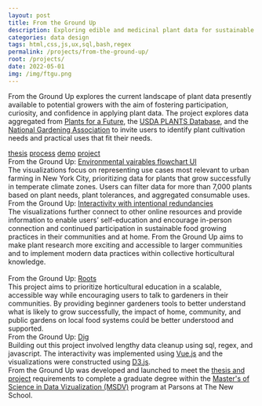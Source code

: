 ```yaml
---
layout: post
title: From the Ground Up
description: Exploring edible and medicinal plant data for sustainable systems
categories: data design
tags: html,css,js,ux,sql,bash,regex
permalink: /projects/from-the-ground-up/
root: /projects/
date: 2022-05-01
img: /img/ftgu.png
---
```


From the Ground Up explores the current landscape of plant data presently available to potential growers with the aim of fostering participation, curiosity, and confidence in applying plant data. The project explores data aggregated from <a href="https://pfaf.org/" target="_blank">Plants for a Future</a>, the <a href="https://plants.usda.gov/" target="_blank">USDA PLANTS Database</a>, and the <a href="https://garden.org/plants/" target="_blank">National Gardening Association</a> to invite users to identify plant cultivation needs and practical uses that fit their needs. 

<div class="materials center">
	<a href="{{ site.baseurl }}/img/ftgu/Molloy_Thesis_FromTheGroundUp_MS2022.pdf" target="_blank" class="post-resource" id="sources">thesis</a>
	<a href="https://github.com/papermashea/major-studio-2" target="_blank" class="post-resource" id="sources">process</a>
	<a href="https://parsons.nyc/archive/#/project/2022-from-the-ground-up-shea-molloy" target="_blank" class="post-resource" id="sources">demo</a>
	<a href="https://usefulplants.tech/" target="_blank" class="post-resource" id="sources">project</a>
</div>
<div class="img_full">
	<img class="col three" src="{{ site.baseurl }}/img/ftgu/PlantFlow.png" alt="" title="interactivity in searching plant data"/>
</div>
<div class="col three caption">
	From the Ground Up: <a href="www.usefulplants.tech" target="_blank">Environmental vairables flowchart UI</a>
</div>
The visualizations focus on representing use cases most relevant to urban farming in New York City, prioritizing data for plants that grow successfully in temperate climate zones. Users can filter data for more than 7,000 plants based on plant needs, plant tolerances, and aggregated consumable uses. 

<div class="img_full">
	<img class="col three" src="{{ site.baseurl }}/img/ftgu/02.plantfilter.gif" alt="" title="interactivity in searching plant data"/>
</div>
<div class="col three caption">
	From the Ground Up: <a href="www.usefulplants.tech" target="_blank">Interactivity with intentional redundancies</a>
</div>
The visualizations further connect to other online resources and provide information to enable users’ self-education and encourage in-person connection and continued participation in sustainable food growing practices in their communities and at home. From the Ground Up aims to make plant research more exciting and accessible to larger communities and to implement modern data practices within collective horticultural knowledge.

<div class="img_row">
	<img class="col half" src="{{ site.baseurl }}/img/ftgu/PlantPack.png" alt="" title="plant properties packed circles visualization"/>
	<img class="col half" src="{{ site.baseurl }}/img/ftgu/03.plantpack.gif" alt="" title="plant pack interactive cards"/>
</div>
<div class="col three caption">
	From the Ground Up: <a href="www.usefulplants.tech" target="_blank">Roots</a>
</div>
This project aims to prioritize horticultural education in a scalable, accessible way while encouraging users to talk to gardeners in their communities. By providing beginner gardeners tools to better understand what is likely to grow successfully, the impact of home, community, and public gardens on local food systems could be better understood and supported.

<div class="img_full">
	<img class="col three" src="{{ site.baseurl }}/img/ftgu/04.search.gif" alt="" title="interactivity in searching plant data"/>
</div>
<div class="col three caption">
	From the Ground Up: <a href="www.usefulplants.tech" target="_blank">Dig</a>
</div>
Building out this project involved lengthy data cleanup using sql, regex, and javascript. The interactivity was implemented using <a href="https://vuejs.org/" target="_blank">Vue.js</a> and the visualizations were constructed using <a href="http://d3js.org/" target="_blank">D3.js</a>.
<br>
From the Ground Up was developed and launched to meet the <a href="parsons.nyc">thesis and project</a> requirements to complete a graduate degree within the <a href="https://www.newschool.edu/parsons/ms-data-visualization/" target="_blank">Master's of Science in Data Vizualization (MSDV)</a> program at Parsons at The New School.